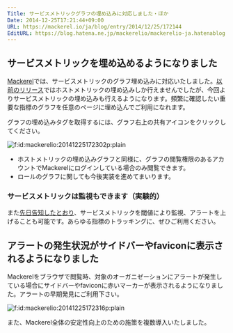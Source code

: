 ```yaml
---
Title: サービスメトリックグラフの埋め込みに対応しました・ほか
Date: 2014-12-25T17:21:44+09:00
URL: https://mackerel.io/ja/blog/entry/2014/12/25/172144
EditURL: https://blog.hatena.ne.jp/mackerelio/mackerelio-ja.hatenablog.mackerel.io/atom/entry/8454420450078011271
---
```


## サービスメトリックを埋め込めるようになりました

[Mackerel]では、サービスメトリックのグラフ埋め込みに対応いたしました。[以前のリリース](https://mackerel.io/ja/blog/entry/2014/11/25/172016)ではホストメトリックの埋め込みしか行えませんでしたが、今回よりサービスメトリックの埋め込みも行えるようになります。頻繁に確認したい重要な指標のグラフを任意のページに埋め込んでご利用になれます。

グラフの埋め込みタグを取得するには、グラフ右上の共有アイコンをクリックしてください。

<p><span itemscope itemtype="http://schema.org/Photograph"><img src="https://cdn-ak.f.st-hatena.com/images/fotolife/m/mackerelio/20141225/20141225172302.png" alt="f:id:mackerelio:20141225172302p:plain" title="f:id:mackerelio:20141225172302p:plain" class="hatena-fotolife" itemprop="image"></span></p>

- ホストメトリックの埋め込みグラフと同様に、グラフの閲覧権限のあるアカウントでMackerelにログインしている場合のみ閲覧できます。
- ロールのグラフに関しても今後実装を進めてまいります。

### サービスメトリックは監視もできます（実験的）

また[先日告知したとおり](https://mackerel.io/ja/blog/entry/2014/12/19/170400)、サービスメトリックを閾値により監視、アラートを上げることも可能です。あらゆる指標のトラッキングに、ぜひご利用ください。

## アラートの発生状況がサイドバーやfaviconに表示されるようになりました

Mackerelをブラウザで閲覧時、対象のオーガニゼーションにアラートが発生している場合にサイドバーやfaviconに赤いマーカーが表示されるようになりました。アラートの早期発見にご利用下さい。

<p><span itemscope itemtype="http://schema.org/Photograph"><img src="https://cdn-ak.f.st-hatena.com/images/fotolife/m/mackerelio/20141225/20141225172316.png" alt="f:id:mackerelio:20141225172316p:plain" title="f:id:mackerelio:20141225172316p:plain" class="hatena-fotolife" itemprop="image" style="max-height: 300px"></span></p>


また、Mackerel全体の安定性向上のための施策を複数導入いたしました。

[Mackerel]: https://mackerel.io/ja/
